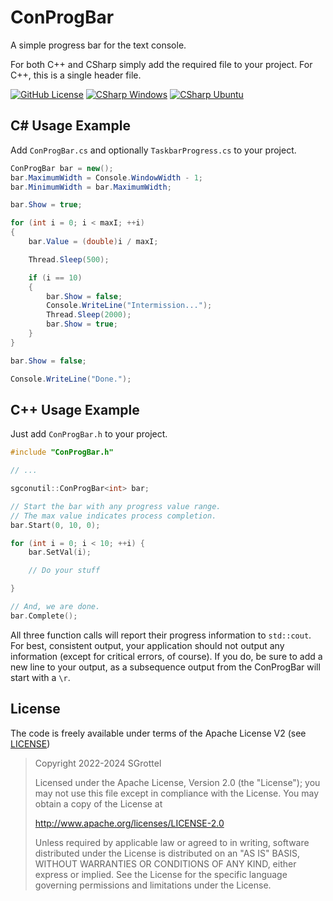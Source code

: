 # ConProgBar
A simple progress bar for the text console.

For both C++ and CSharp simply add the required file to your project.
For C++, this is a single header file.

[![GitHub License](https://img.shields.io/github/license/sgrottel/ConProgBar)](./License)
[![CSharp Windows](https://github.com/sgrottel/ConProgBar/actions/workflows/csharp-windows.yaml/badge.svg)](https://github.com/sgrottel/ConProgBar/actions/workflows/csharp-windows.yaml)
[![CSharp Ubuntu](https://github.com/sgrottel/ConProgBar/actions/workflows/csharp-ubuntu.yaml/badge.svg)](https://github.com/sgrottel/ConProgBar/actions/workflows/csharp-ubuntu.yaml)

## C# Usage Example

Add `ConProgBar.cs` and optionally `TaskbarProgress.cs` to your project.

```csharp
ConProgBar bar = new();
bar.MaximumWidth = Console.WindowWidth - 1;
bar.MinimumWidth = bar.MaximumWidth;

bar.Show = true;

for (int i = 0; i < maxI; ++i)
{
	bar.Value = (double)i / maxI;

	Thread.Sleep(500);

	if (i == 10)
	{
		bar.Show = false;
		Console.WriteLine("Intermission...");
		Thread.Sleep(2000);
		bar.Show = true;
	}
}

bar.Show = false;

Console.WriteLine("Done.");
```

## C++ Usage Example

Just add `ConProgBar.h` to your project.

```cpp
#include "ConProgBar.h"

// ...

sgconutil::ConProgBar<int> bar;

// Start the bar with any progress value range.
// The max value indicates process completion.
bar.Start(0, 10, 0);

for (int i = 0; i < 10; ++i) {
	bar.SetVal(i);

	// Do your stuff

}

// And, we are done.
bar.Complete();
```

All three function calls will report their progress information to `std::cout`.
For best, consistent output, your application should not output any information (except for critical errors, of course).
If you do, be sure to add a new line to your output, as a subsequence output from the ConProgBar will start with a `\r`.


## License
The code is freely available under terms of the Apache License V2 (see [LICENSE](./License))

> Copyright 2022-2024 SGrottel
>
> Licensed under the Apache License, Version 2.0 (the "License");
> you may not use this file except in compliance with the License.
> You may obtain a copy of the License at
>
> http://www.apache.org/licenses/LICENSE-2.0
>
> Unless required by applicable law or agreed to in writing, software
> distributed under the License is distributed on an "AS IS" BASIS,
> WITHOUT WARRANTIES OR CONDITIONS OF ANY KIND, either express or implied.
> See the License for the specific language governing permissions and
> limitations under the License.

